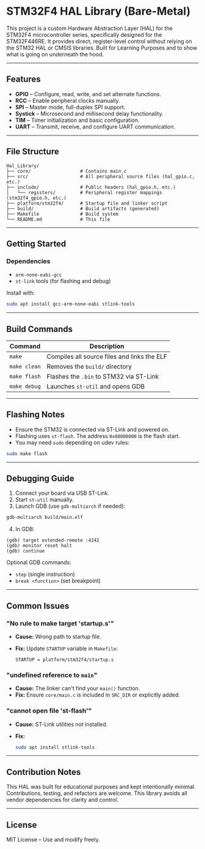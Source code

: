 # STM32F4 HAL Library (Bare-Metal)

This project is a custom Hardware Abstraction Layer (HAL) for the STM32F4 microcontroller series, specifically designed for the STM32F446RE. It provides direct, register-level control without relying on the STM32 HAL or CMSIS libraries. Built for Learning Purposes and to show what is going on underneath the hood.

---

## Features

* **GPIO** – Configure, read, write, and set alternate functions.
* **RCC** – Enable peripheral clocks manually.
* **SPI** – Master mode, full-duplex SPI support.
* **Systick** – Microsecond and millisecond delay functionality.
* **TIM** – Timer initialization and basic configuration.
* **UART** – Transmit, receive, and configure UART communication.

---

## File Structure

```
Hal_Library/
├── core/                  # Contains main.c
├── src/                   # All peripheral source files (hal_gpio.c, etc.)
├── include/               # Public headers (hal_gpio.h, etc.)
│   └── registers/         # Peripheral register mappings (stm32f4_gpio.h, etc.)
├── platform/stm32f4/      # Startup file and linker script
├── build/                 # Build artifacts (generated)
├── Makefile               # Build system
└── README.md              # This file
```

---

## Getting Started

### Dependencies

* `arm-none-eabi-gcc`
* `st-link` tools (for flashing and debug)

Install with:

```bash
sudo apt install gcc-arm-none-eabi stlink-tools
```

---

## Build Commands

| Command      | Description                                 |
| ------------ | ------------------------------------------- |
| `make`       | Compiles all source files and links the ELF |
| `make clean` | Removes the `build/` directory              |
| `make flash` | Flashes the `.bin` to STM32 via ST-Link     |
| `make debug` | Launches `st-util` and opens GDB            |

---

## Flashing Notes

* Ensure the STM32 is connected via ST-Link and powered on.
* Flashing uses `st-flash`. The address `0x08000000` is the flash start.
* You may need `sudo` depending on udev rules:

```bash
sudo make flash
```

---

## Debugging Guide

1. Connect your board via USB ST-Link.
2. Start `st-util` manually.
3. Launch GDB (use `gdb-multiarch` if needed):

```bash
gdb-multiarch build/main.elf
```

4. In GDB:

```
(gdb) target extended-remote :4242
(gdb) monitor reset halt
(gdb) continue
```

Optional GDB commands:

* `step` (single instruction)
* `break <function>` (set breakpoint)

---

## Common Issues

### "No rule to make target 'startup.s'"

* **Cause:** Wrong path to startup file.
* **Fix:** Update `STARTUP` variable in `Makefile`:

  ```make
  STARTUP = platform/stm32f4/startup.s
  ```

### "undefined reference to `main`"

* **Cause:** The linker can't find your `main()` function.
* **Fix:** Ensure `core/main.c` is included in `SRC_DIR` or explicitly added.

### "cannot open file 'st-flash'"

* **Cause:** ST-Link utilities not installed.
* **Fix:**

  ```bash
  sudo apt install stlink-tools
  ```

---

## Contribution Notes

This HAL was built for educational purposes and kept intentionally minimal. Contributions, testing, and refactors are welcome. This library avoids all vendor dependencies for clarity and control.

---

## License

MIT License – Use and modify freely.
